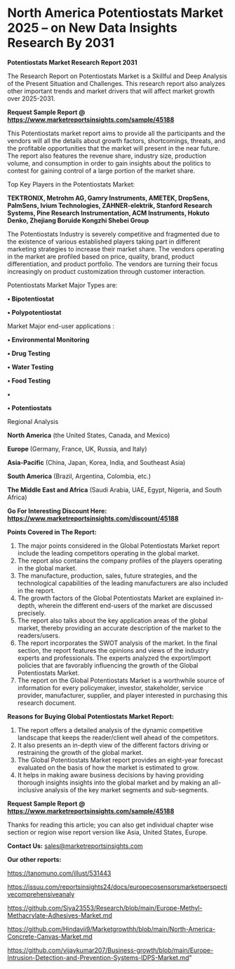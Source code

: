 # North America Potentiostats Market 2025 – on New Data Insights Research By 2031

<strong>Potentiostats Market Research Report 2031</strong>

The Research Report on Potentiostats Market is a Skillful and Deep Analysis of the Present Situation and Challenges. This research report also analyzes other important trends and market drivers that will affect market growth over 2025-2031.

<strong>Request Sample Report @ <a href=https://www.marketreportsinsights.com/sample/45188>https://www.marketreportsinsights.com/sample/45188</a></strong>

This Potentiostats market report aims to provide all the participants and the vendors will all the details about growth factors, shortcomings, threats, and the profitable opportunities that the market will present in the near future. The report also features the revenue share, industry size, production volume, and consumption in order to gain insights about the politics to contest for gaining control of a large portion of the market share.

Top Key Players in the Potentiostats Market:

<strong>TEKTRONIX, Metrohm AG, Gamry Instruments, AMETEK, DropSens, PalmSens, Ivium Technologies, ZAHNER-elektrik, Stanford Research Systems, Pine Research Instrumentation, ACM Instruments, Hokuto Denko, Zhejiang Boruide Kongzhi Shebei Group</strong>

The Potentiostats Industry is severely competitive and fragmented due to the existence of various established players taking part in different marketing strategies to increase their market share. The vendors operating in the market are profiled based on price, quality, brand, product differentiation, and product portfolio. The vendors are turning their focus increasingly on product customization through customer interaction.

Potentiostats Market Major Types are:

<strong>•  Bipotentiostat

•  Polypotentiostat</strong>

Market Major end-user applications :

<strong>•  Environmental Monitoring

•  Drug Testing

•  Water Testing

•  Food Testing

•  

•  Potentiostats</strong>

Regional Analysis

</u><strong><b>North America</b></strong> (the United States, Canada, and Mexico)

<strong><b>Europe </b></strong>(Germany, France, UK, Russia, and Italy)

<strong><b>Asia-Pacific</b></strong> (China, Japan, Korea, India, and Southeast Asia)

<strong><b>South America</b></strong> (Brazil, Argentina, Colombia, etc.)

<strong><b>The Middle East and Africa</b></strong> (Saudi Arabia, UAE, Egypt, Nigeria, and South Africa)

<strong>Go For Interesting Discount Here: <a href=https://www.marketreportsinsights.com/discount/45188>https://www.marketreportsinsights.com/discount/45188</a></strong>

<strong>Points Covered in The Report:</strong>
<ol>
  <li>The major points considered in the Global Potentiostats Market report include the leading competitors operating in the global market.</li>
  <li>The report also contains the company profiles of the players operating in the global market.</li>
  <li>The manufacture, production, sales, future strategies, and the technological capabilities of the leading manufacturers are also included in the report.</li>
  <li>The growth factors of the Global Potentiostats Market are explained in-depth, wherein the different end-users of the market are discussed precisely.</li>
  <li>The report also talks about the key application areas of the global market, thereby providing an accurate description of the market to the readers/users.</li>
  <li>The report incorporates the SWOT analysis of the market. In the final section, the report features the opinions and views of the industry experts and professionals. The experts analyzed the export/import policies that are favorably influencing the growth of the Global Potentiostats Market.</li>
  <li>The report on the Global Potentiostats Market is a worthwhile source of information for every policymaker, investor, stakeholder, service provider, manufacturer, supplier, and player interested in purchasing this research document.</li>
</ol>
<strong>Reasons for Buying Global Potentiostats Market Report:</strong>

<ol>
  <li>The report offers a detailed analysis of the dynamic competitive landscape that keeps the reader/client well ahead of the competitors.</li>
  <li>It also presents an in-depth view of the different factors driving or restraining the growth of the global market.</li>
  <li>The Global Potentiostats Market report provides an eight-year forecast evaluated on the basis of how the market is estimated to grow.</li>
  <li>It helps in making aware business decisions by having providing thorough insights insights into the global market and by making an all-inclusive analysis of the key market segments and sub-segments.</li>
</ol>
<strong>Request Sample Report @ <a href=https://www.marketreportsinsights.com/sample/45188>https://www.marketreportsinsights.com/sample/45188</a></strong>


Thanks for reading this article; you can also get individual chapter wise section or region wise report version like Asia, United States, Europe.

<strong>Contact Us:</strong>
sales@marketreportsinsights.com

<strong>Our other reports:</strong>

<a href=https://tanomuno.com/illust/531443>https://tanomuno.com/illust/531443</a>

<a href=https://issuu.com/reportsinsights24/docs/europecosensorsmarketperspectivecomprehensiveanaly>https://issuu.com/reportsinsights24/docs/europecosensorsmarketperspectivecomprehensiveanaly</a>

<a href=https://github.com/Siya23553/Research/blob/main/Europe-Methyl-Methacrylate-Adhesives-Market.md>https://github.com/Siya23553/Research/blob/main/Europe-Methyl-Methacrylate-Adhesives-Market.md</a>

<a href=https://github.com/Hindavii9/Marketgrowthh/blob/main/North-America-Concrete-Canvas-Market.md>https://github.com/Hindavii9/Marketgrowthh/blob/main/North-America-Concrete-Canvas-Market.md</a>

<a href=https://github.com/vijaykumar207/Business-growth/blob/main/Europe-Intrusion-Detection-and-Prevention-Systems-IDPS-Market.md>https://github.com/vijaykumar207/Business-growth/blob/main/Europe-Intrusion-Detection-and-Prevention-Systems-IDPS-Market.md</a>"

